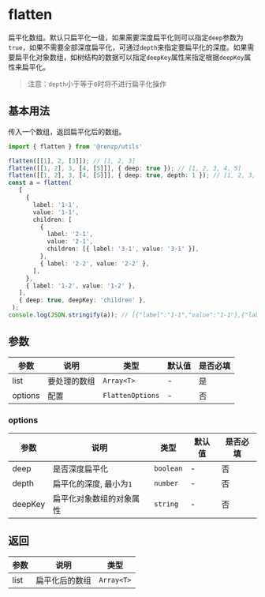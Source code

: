 # flatten

扁平化数组。默认只扁平化一级，如果需要深度扁平化则可以指定`deep`参数为`true`，如果不需要全部深度扁平化，可通过`depth`来指定要扁平化的深度。如果需要扁平化对象数组，如树结构的数据可以指定`deepKey`属性来指定根据`deepKey`属性来扁平化。

> 注意：`depth`小于等于`0`时将不进行扁平化操作

## 基本用法

传入一个数组，返回扁平化后的数组。

```ts
import { flatten } from '@renzp/utils'

flatten([[1], 2, [3]]); // [1, 2, 3]
flatten([[1, 2], 3, [4, [5]]], { deep: true }); // [1, 2, 3, 4, 5]
flatten([[1, 2], 3, [4, [5]]], { deep: true, depth: 1 }); // [1, 2, 3, 4, [5]]
const a = flatten(
   [
     {
       label: '1-1',
       value: '1-1',
       children: [
         {
           label: '2-1',
           value: '2-1',
           children: [{ label: '3-1', value: '3-1' }],
         },
         { label: '2-2', value: '2-2' },
       ],
     },
     { label: '1-2', value: '1-2' },
   ],
   { deep: true, deepKey: 'children' },
 );
console.log(JSON.stringify(a)); // [{"label":"1-1","value":"1-1"},{"label":"2-1","value":"2-1"},{"label":"3-1","value":"3-1"},{"label":"2-2","value":"2-2"},{"label":"1-2","value":"1-2"}]
```

## 参数

| 参数    | 说明         | 类型             | 默认值 | 是否必填 |
| ------- | ------------ | ---------------- | ------ | -------- |
| list    | 要处理的数组 | `Array<T>`       | -      | 是       |
| options | 配置         | `FlattenOptions` | -      | 否       |

### options

| 参数    | 说明                     | 类型      | 默认值 | 是否必填 |
| ------- | ------------------------ | --------- | ------ | -------- |
| deep    | 是否深度扁平化           | `boolean` | -      | 否       |
| depth   | 扁平化的深度, 最小为`1`  | `number`  | -      | 否       |
| deepKey | 扁平化对象数组的对象属性 | `string`  | -      | 否       |


## 返回

| 参数 | 说明           | 类型       |
| ---- | -------------- | ---------- |
| list | 扁平化后的数组 | `Array<T>` |
